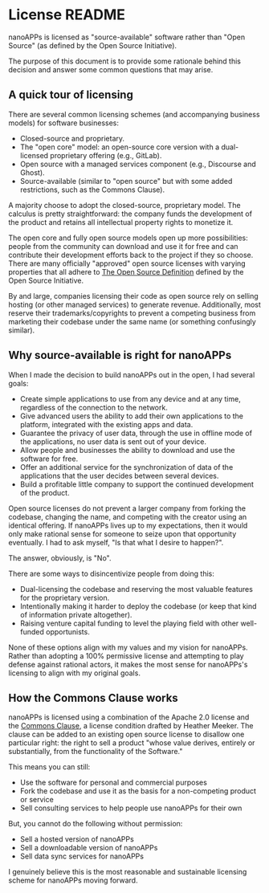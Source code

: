 # License README

nanoAPPs is licensed as "source-available" software rather than "Open Source" (as defined by the Open Source Initiative).

The purpose of this document is to provide some rationale behind this decision and answer some common questions that may arise.


## A quick tour of licensing

There are several common licensing schemes (and accompanying business models) for software businesses:

- Closed-source and proprietary.
- The "open core" model: an open-source core version with a dual-licensed proprietary offering (e.g., GitLab).
- Open source with a managed services component (e.g., Discourse and Ghost).
- Source-available (similar to "open source" but with some added restrictions, such as the Commons Clause).

A majority choose to adopt the closed-source, proprietary model. The calculus is pretty straightforward: the company funds the development of the product and retains all intellectual property rights to monetize it.

The open core and fully open source models open up more possibilities: people from the community can download and use it for free and can contribute their development efforts back to the project if they so choose. There are many officially "approved" open source licenses with varying properties that all adhere to [The Open Source Definition](https://opensource.org/osd) defined by the Open Source Initiative.

By and large, companies licensing their code as open source rely on selling hosting (or other managed services) to generate revenue. Additionally, most reserve their trademarks/copyrights to prevent a competing business from marketing their codebase under the same name (or something confusingly similar).


## Why source-available is right for nanoAPPs

When I made the decision to build nanoAPPs out in the open, I had several goals:

- Create simple applications to use from any device and at any time, regardless of the connection to the network.
- Give advanced users the ability to add their own applications to the platform, integrated with the existing apps and data.
- Guarantee the privacy of user data, through the use in offline mode of the applications, no user data is sent out of your device.
- Allow people and businesses the ability to download and use the software for free.
- Offer an additional service for the synchronization of data of the applications that the user decides between several devices.
- Build a profitable little company to support the continued development of the product.

Open source licenses do not prevent a larger company from forking the codebase, changing the name, and competing with the creator using an identical offering. If nanoAPPs lives up to my expectations, then it would only make rational sense for someone to seize upon that opportunity eventually. I had to ask myself, "Is that what I desire to happen?".

The answer, obviously, is "No".

There are some ways to disincentivize people from doing this:

- Dual-licensing the codebase and reserving the most valuable features for the proprietary version.
- Intentionally making it harder to deploy the codebase (or keep that kind of information private altogether).
- Raising venture capital funding to level the playing field with other well-funded opportunists.

None of these options align with my values and my vision for nanoAPPs. Rather than adopting a 100% permissive license and attempting to play defense against rational actors, it makes the most sense for nanoAPPs's licensing to align with my original goals.


## How the Commons Clause works

nanoAPPs is licensed using a combination of the Apache 2.0 license and the [Commons Clause](https://commonsclause.com/), a license condition drafted by Heather Meeker. The clause can be added to an existing open source license to disallow one particular right: the right to sell a product "whose value derives, entirely or substantially, from the functionality of the Software."

This means you can still:

- Use the software for personal and commercial purposes
- Fork the codebase and use it as the basis for a non-competing product or service
- Sell consulting services to help people use nanoAPPs for their own

But, you cannot do the following without permission:

- Sell a hosted version of nanoAPPs
- Sell a downloadable version of nanoAPPs
- Sell data sync services for nanoAPPs

I genuinely believe this is the most reasonable and sustainable licensing scheme for nanoAPPs moving forward.


